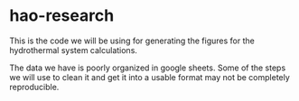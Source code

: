 # hao-research

This is the code we will be using for generating the figures for the hydrothermal system calculations.

The data we have is poorly organized in google sheets. Some of the steps we will use to clean it and get it into a usable format may not be completely reproducible.

